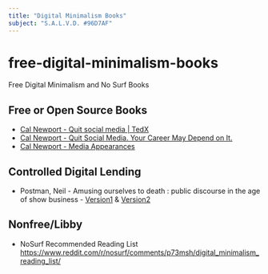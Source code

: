 ```yaml
---
title: "Digital Minimalism Books"
subject: "S.A.L.V.D. #96D7AF"
---
```


# free-digital-minimalism-books
Free Digital Minimalism and No Surf Books

## Free or Open Source Books
* [Cal Newport - Quit social media | TedX](https://youtube.com/watch?v=3E7hkPZ-HTk)
* [Cal Newport - Quit Social Media. Your Career May Depend on It.](https://www.nytimes.com/2016/11/20/jobs/quit-social-media-your-career-may-depend-on-it.amp.html)
* [Cal Newport - Media Appearances](http://www.calnewport.com/media/)
## Controlled Digital Lending
* Postman, Neil - Amusing ourselves to death : public discourse in the age of show business - [Version1](https://archive.org/details/amusingourselves00postm) & [Version2](https://archive.org/details/amusingourselves00post)

## Nonfree/Libby

* NoSurf Recommended Reading List https://www.reddit.com/r/nosurf/comments/p73msh/digital_minimalism_reading_list/
